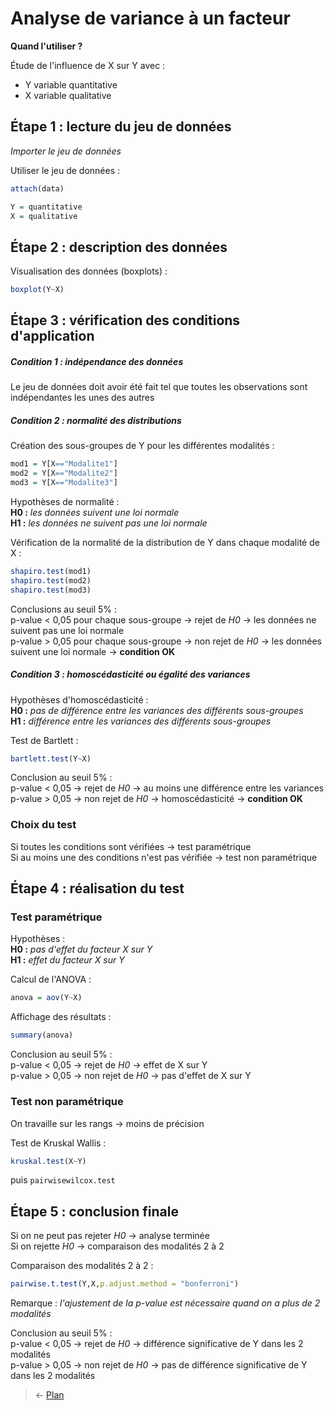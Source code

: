 # Analyse de variance à un facteur

**Quand l'utiliser ?**

Étude de l'influence de X sur Y avec :
- Y variable quantitative  
- X variable qualitative  


## Étape 1 : lecture du jeu de données
*Importer le jeu de données*

Utiliser le jeu de données :
```r
attach(data)
```
```r
Y = quantitative
X = qualitative
```


## Étape 2 : description des données
Visualisation des données (boxplots) :
```r
boxplot(Y~X)
```


## Étape 3 : vérification des conditions d'application
##### Condition 1 : indépendance des données
Le jeu de données doit avoir été fait tel que toutes les observations sont indépendantes les unes des autres

##### Condition 2 : normalité des distributions
Création des sous-groupes de Y pour les différentes modalités :
```r
mod1 = Y[X=="Modalite1"]
mod2 = Y[X=="Modalite2"]
mod3 = Y[X=="Modalite3"]
```

Hypothèses de normalité :  
**H0 :** *les données suivent une loi normale*  
**H1 :** *les données ne suivent pas une loi normale*  

Vérification de la normalité de la distribution de Y dans chaque modalité de X :
```r
shapiro.test(mod1)
shapiro.test(mod2)
shapiro.test(mod3)
```
Conclusions au seuil 5% :  
p-value < 0,05 pour chaque sous-groupe → rejet de *H0* → les données ne suivent pas une loi normale  
p-value > 0,05 pour chaque sous-groupe → non rejet de *H0* → les données suivent une loi normale → **condition OK**

##### Condition 3 : homoscédasticité ou égalité des variances
Hypothèses d'homoscédasticité :  
**H0 :** *pas de différence entre les variances des différents sous-groupes*  
**H1 :** *différence entre les variances des différents sous-groupes*  

Test de Bartlett :
```r
bartlett.test(Y~X)
```
Conclusion au seuil 5% :  
p-value < 0,05 → rejet de *H0* → au moins une différence entre les variances  
p-value > 0,05 → non rejet de *H0* → homoscédasticité → **condition OK**


### Choix du test
Si toutes les conditions sont vérifiées → test paramétrique  
Si au moins une des conditions n'est pas vérifiée → test non paramétrique


## Étape 4 : réalisation du test
### Test paramétrique
Hypothèses :  
**H0 :** *pas d'effet du facteur X sur Y*  
**H1 :** *effet du facteur X sur Y*  

Calcul de l'ANOVA :
```r
anova = aov(Y~X)
```

Affichage des résultats :
```r
summary(anova)
```
Conclusion au seuil 5% :  
p-value < 0,05 → rejet de *H0* → effet de X sur Y  
p-value > 0,05 → non rejet de *H0* → pas d'effet de X sur Y  


### Test non paramétrique
On travaille sur les rangs → moins de précision

Test de Kruskal Wallis :
```r
kruskal.test(X~Y)
```
puis ```pairwisewilcox.test```


## Étape 5 : conclusion finale
Si on ne peut pas rejeter *H0* → analyse terminée  
Si on rejette *H0* → comparaison des modalités 2 à 2  

Comparaison des modalités 2 à 2 :
```r
pairwise.t.test(Y,X,p.adjust.method = "bonferroni")
```
Remarque : *l'ajustement de la p-value est nécessaire quand on a plus de 2 modalités*

Conclusion au seuil 5% :  
p-value < 0,05 → rejet de *H0* → différence significative de Y dans les 2 modalités  
p-value > 0,05 → non rejet de *H0* → pas de différence significative de Y dans les 2 modalités  


> &larr; [Plan](../README.md)
